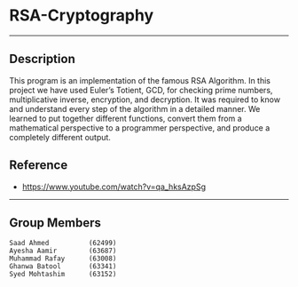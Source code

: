 # RSA-Cryptography
---

## Description

This program is an implementation of the famous RSA Algorithm. In this project we have used Euler’s Totient, GCD, for checking prime numbers, multiplicative inverse, encryption, and decryption. It was required to know and understand every step of the algorithm in a detailed manner. We learned to put together different functions, convert them from a mathematical perspective to a programmer perspective, and produce a completely different output.

## Reference

- https://www.youtube.com/watch?v=qa_hksAzpSg

---

## Group Members

```
Saad Ahmed          (62499)
Ayesha Aamir        (63687)
Muhammad Rafay      (63008)
Ghanwa Batool       (63341)
Syed Mohtashim      (63152)
```
